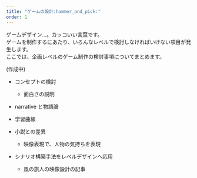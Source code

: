 ```yaml
---
title: "ゲームの設計:hammer_and_pick:"
order: 1
---
```


ゲームデザイン…。カッコいい言葉です。  
ゲームを制作するにあたり、いろんなレベルで検討しなければいけない項目が発生します。  
ここでは、企画レベルのゲーム制作の検討事項についてまとめます。

(作成中)

- コンセプトの検討
  - 面白さの説明
- narrative と物語論
- 学習曲線

- 小説との差異
  - 映像表現で、人物の気持ちを表現
- シナリオ構築手法をレベルデザインへ応用
  - 風の旅人の映像設計の記事
